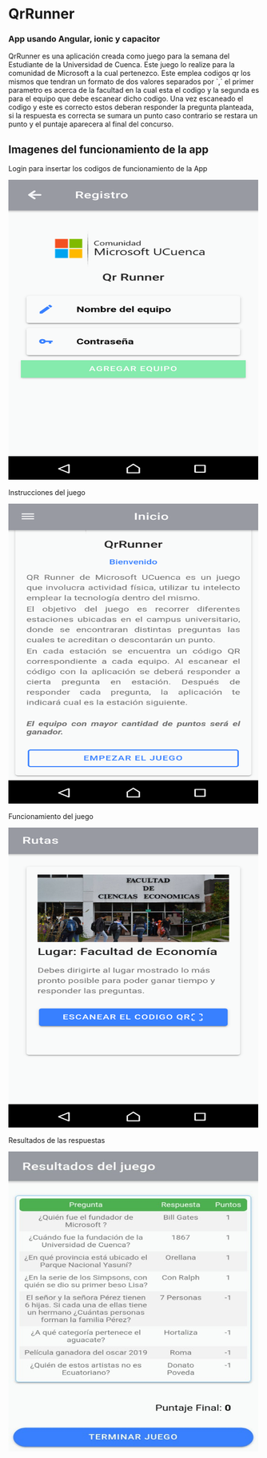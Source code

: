 <h1>QrRunner</h1>

<h3>App usando Angular, ionic y capacitor</h3>

<p>
QrRunner es una aplicación creada como juego para la semana del Estudiante de la Universidad de Cuenca. Este juego lo realize para la comunidad de Microsoft a la cual pertenezco. Este emplea codigos qr los mismos que tendran un formato de dos valores separados por `,` el primer parametro es acerca de la facultad en la cual esta el codigo y la segunda es para el equipo que debe escanear dicho codigo. Una vez escaneado el codigo y este es correcto estos deberan responder la pregunta planteada, si la respuesta es correcta se sumara un punto caso contrario se restara un punto y el puntaje aparecera al final del concurso. 
</p>

<h2>Imagenes del funcionamiento de la app</h2>
<p>Login para insertar los codigos de funcionamiento de la App</p>
<img src="./imagesApp/loginScreen.png" width="500" height="600"/>
<p>Instrucciones del juego</p>
<img src="./imagesApp/instructions.png" width="500" height="600"/>
<p>Funcionamiento del juego</p>
<img src="./imagesApp/game.png" width="500" height="600"/>
<p>Resultados de las respuestas</p>
<img src="./imagesApp/result.jpg" width="500" height="600"/>

